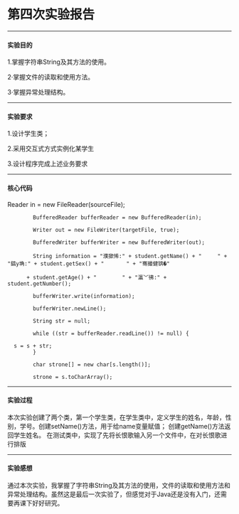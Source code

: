 # 第四次实验报告
***
#### 实验目的

1.掌握字符串String及其方法的使用。

2·掌握文件的读取和使用方法。

3·掌握异常处理结构。
***
#### 实验要求
1.设计学生类；

2.采用交互式方式实例化某学生

3.设计程序完成上述业务要求
***
#### 核心代码

Reader in = new FileReader(sourceFile);

			BufferedReader bufferReader = new BufferedReader(in);

			Writer out = new FileWriter(targetFile, true);

			BufferedWriter bufferWriter = new BufferedWriter(out);

			String information = "濮撳悕:" + student.getName() + "		" + "鎬у埆:" + student.getSex() + "		" + "骞撮健锛�"
					
          + student.getAge() + "		" + "瀛﹀彿:" + student.getNumber();
	
			bufferWriter.write(information);
		
			bufferWriter.newLine();

			String str = null;
	
			while ((str = bufferReader.readLine()) != null) {
			
      s = s + str;
			}

			char strone[] = new char[s.length()];

			strone = s.toCharArray();
***
#### 实验过程
本次实验创建了两个类，第一个学生类，在学生类中，定义学生的姓名，年龄，性别，学号。创建setName()方法，用于给name变量赋值； 创建getName()方法返回学生姓名。
在测试类中，实现了先将长恨歌输入另一个文件中，在对长恨歌进行排版
***
#### 实验感想
通过本次实验，我掌握了字符串String及其方法的使用，文件的读取和使用方法和异常处理结构。虽然这是最后一次实验了，但感觉对于Java还是没有入门，还需要再课下好好研究。
